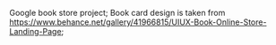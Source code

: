 Google book store project;
Book card design is taken from https://www.behance.net/gallery/41966815/UIUX-Book-Online-Store-Landing-Page;
